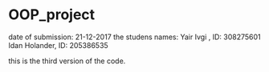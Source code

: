 # OOP_project
date of submission: 21-12-2017
the studens names:
Yair Ivgi , ID: 308275601
Idan Holander, ID: 205386535

this is the third version of the code.

